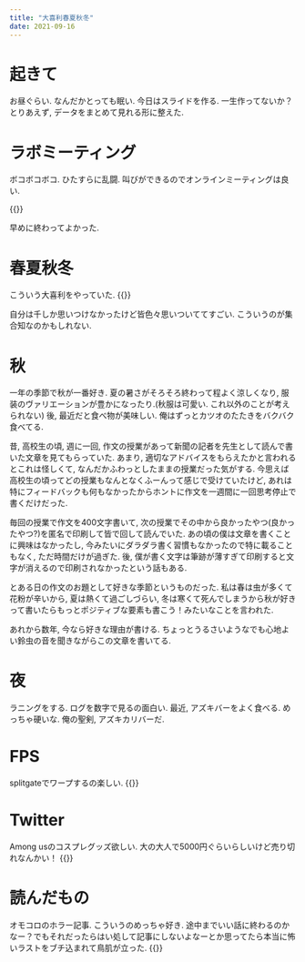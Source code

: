 ```yaml
---
title: "大喜利春夏秋冬"
date: 2021-09-16
---
```


# 起きて
お昼ぐらい. なんだかとっても眠い. 今日はスライドを作る. 一生作ってないか？とりあえず, データをまとめて見れる形に整えた.

# ラボミーティング
ボコボコボコ. ひたすらに乱闘. 叫びができるのでオンラインミーティングは良い.

{{<tweet user="dango_bot" id="1438453562967658502">}}

早めに終わってよかった.

# 春夏秋冬
こういう大喜利をやっていた.
{{<tweet user="dango_bot" id="1438397384308891648">}}

自分は千しか思いつけなかったけど皆色々思いついててすごい. こういうのが集合知なのかもしれない.

# 秋
一年の季節で秋が一番好き. 夏の暑さがそろそろ終わって程よく涼しくなり, 服装のヴァリエーションが豊かになったり.(秋服は可愛い. これ以外のことが考えられない) 後, 最近だと食べ物が美味しい. 俺はずっとカツオのたたきをバクバク食べてる.

昔, 高校生の頃, 週に一回, 作文の授業があって新聞の記者を先生として読んで書いた文章を見てもらっていた. あまり, 適切なアドバイスをもらえたかと言われるとこれは怪しくて, なんだかふわっとしたままの授業だった気がする. 今思えば高校生の頃ってどの授業もなんとなくふーんって感じで受けていたけど, あれは特にフィードバックも何もなかったからホントに作文を一週間に一回思考停止で書くだけだった. 

毎回の授業で作文を400文字書いて, 次の授業でその中から良かったやつ(良かったやつ?)を匿名で印刷して皆で回して読んでいた. あの頃の僕は文章を書くことに興味はなかったし, 今みたいにダラダラ書く習慣もなかったので特に載ることもなく, ただ時間だけが過ぎた. 後, 僕が書く文字は筆跡が薄すぎて印刷すると文字が消えるので印刷されなかったという話もある.

とある日の作文のお題として好きな季節というものだった. 私は春は虫が多くて花粉が辛いから, 夏は熱くて過ごしづらい, 冬は寒くて死んでしまうから秋が好きって書いたらもっとポジティブな要素も書こう！みたいなことを言われた.

あれから数年, 今なら好きな理由が書ける. ちょっとうるさいようなでも心地よい鈴虫の音を聞きながらこの文章を書いてる.

# 夜
ラニングをする. ログを数字で見るの面白い. 最近, アズキバーをよく食べる. めっちゃ硬いな. 俺の聖剣, アズキカリバーだ.
# FPS
splitgateでワープするの楽しい. 
{{<tweet user="dango_bot" id="1438490696072110095">}}
# Twitter
Among usのコスプレグッズ欲しい. 大の大人で5000円ぐらいらしいけど売り切れなんかい！
{{<tweet user="dango_bot" id="1438336190080438276">}}
# 読んだもの
オモコロのホラー記事. こういうのめっちゃ好き. 途中までいい話に終わるのかなー？でもそれだったらはい処して記事にしないよなーとか思ってたら本当に怖いラストをブチ込まれて鳥肌が立った.
{{<tweet user="dango_bot" id="1438360180756914179">}}